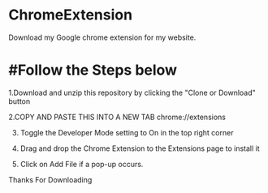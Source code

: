 # ChromeExtension
Download my Google chrome extension for my website.

# #Follow the Steps below
1.Download and unzip this repository by clicking the "Clone or Download" button

2.COPY AND PASTE THIS INTO A NEW TAB
chrome://extensions

3. Toggle the Developer Mode setting to On in the top right corner

4. Drag and drop the Chrome Extension to the Extensions page to install it

5. Click on Add File if a pop-up occurs.

Thanks For Downloading
